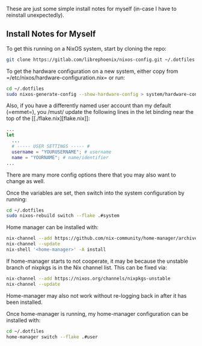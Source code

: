 These are just some simple install notes for myself (in-case I have to reinstall unexpectedly).

## Install Notes for Myself
To get this running on a NixOS system, start by cloning the repo:
``` sh
git clone https://gitlab.com/librephoenix/nixos-config.git ~/.dotfiles
```

To get the hardware configuration on a new system, either copy from =/etc/nixos/hardware-configuration.nix= or run:
``` sh
cd ~/.dotfiles
sudo nixos-generate-config --show-hardware-config > system/hardware-configuration.nix
```

Also, if you have a differently named user account than my default (=emmet=), you /must/ update the following lines in the let binding near the top of the [[./flake.nix][flake.nix]]:
``` nix
...
let
  ...
  # ----- USER SETTINGS ----- #
  username = "YOURUSERNAME"; # username
  name = "YOURNAME"; # name/identifier
...
```

There are many more config options there that you may also want to change as well.

Once the variables are set, then switch into the system configuration by running:
``` sh
cd ~/.dotfiles
sudo nixos-rebuild switch --flake .#system
```

Home manager can be installed with:
``` sh
nix-channel --add https://github.com/nix-community/home-manager/archive/master.tar.gz home-manager
nix-channel --update
nix-shell '<home-manager>' -A install
```

If home-manager starts to not cooperate, it may be because the unstable branch of nixpkgs is in the Nix channel list.  This can be fixed via:
``` sh
nix-channel --add https://nixos.org/channels/nixpkgs-unstable
nix-channel --update
```

Home-manager may also not work without re-logging back in after it has been installed.

Once home-manager is running, my home-manager configuration can be installed with:
``` sh
cd ~/.dotfiles
home-manager switch --flake .#user
```

